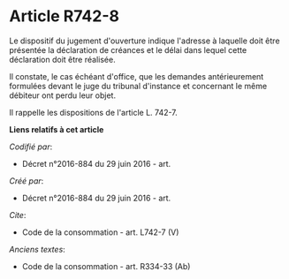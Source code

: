 # Article R742-8

Le dispositif du jugement d'ouverture indique l'adresse à laquelle doit être présentée la déclaration de créances et le délai
dans lequel cette déclaration doit être réalisée. 

Il constate, le cas échéant d'office, que les demandes antérieurement formulées devant le juge du tribunal d'instance et
concernant le même débiteur ont perdu leur objet. 

Il rappelle les dispositions de l'article L. 742-7.

**Liens relatifs à cet article**

_Codifié par_:

  - Décret n°2016-884 du 29 juin 2016 - art.

_Créé par_:

  - Décret n°2016-884 du 29 juin 2016 - art.

_Cite_:

  - Code de la consommation - art. L742-7 (V)

_Anciens textes_:

  - Code de la consommation - art. R334-33 (Ab)
